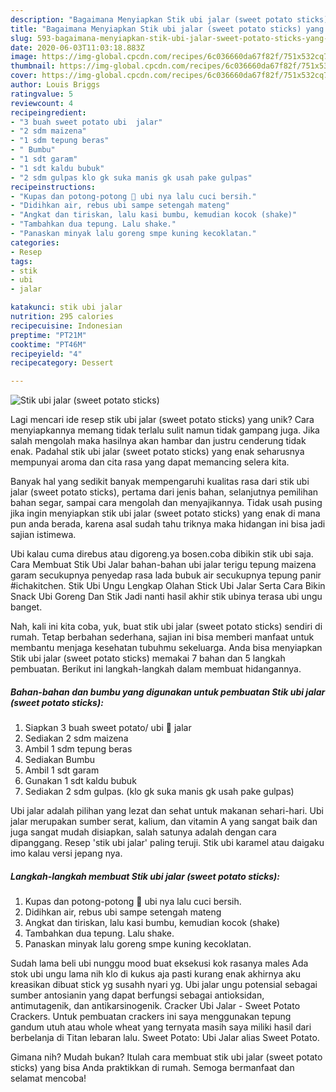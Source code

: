 ```yaml
---
description: "Bagaimana Menyiapkan Stik ubi jalar (sweet potato sticks) yang Enak"
title: "Bagaimana Menyiapkan Stik ubi jalar (sweet potato sticks) yang Enak"
slug: 593-bagaimana-menyiapkan-stik-ubi-jalar-sweet-potato-sticks-yang-enak
date: 2020-06-03T11:03:18.883Z
image: https://img-global.cpcdn.com/recipes/6c036660da67f82f/751x532cq70/stik-ubi-jalar-sweet-potato-sticks-foto-resep-utama.jpg
thumbnail: https://img-global.cpcdn.com/recipes/6c036660da67f82f/751x532cq70/stik-ubi-jalar-sweet-potato-sticks-foto-resep-utama.jpg
cover: https://img-global.cpcdn.com/recipes/6c036660da67f82f/751x532cq70/stik-ubi-jalar-sweet-potato-sticks-foto-resep-utama.jpg
author: Louis Briggs
ratingvalue: 5
reviewcount: 4
recipeingredient:
- "3 buah sweet potato ubi  jalar"
- "2 sdm maizena"
- "1 sdm tepung beras"
- " Bumbu"
- "1 sdt garam"
- "1 sdt kaldu bubuk"
- "2 sdm gulpas klo gk suka manis gk usah pake gulpas"
recipeinstructions:
- "Kupas dan potong-potong 🍠 ubi nya lalu cuci bersih."
- "Didihkan air, rebus ubi sampe setengah mateng"
- "Angkat dan tiriskan, lalu kasi bumbu, kemudian kocok (shake)"
- "Tambahkan dua tepung. Lalu shake."
- "Panaskan minyak lalu goreng smpe kuning kecoklatan."
categories:
- Resep
tags:
- stik
- ubi
- jalar

katakunci: stik ubi jalar 
nutrition: 295 calories
recipecuisine: Indonesian
preptime: "PT21M"
cooktime: "PT46M"
recipeyield: "4"
recipecategory: Dessert

---
```



![Stik ubi jalar (sweet potato sticks)](https://img-global.cpcdn.com/recipes/6c036660da67f82f/751x532cq70/stik-ubi-jalar-sweet-potato-sticks-foto-resep-utama.jpg)

Lagi mencari ide resep stik ubi jalar (sweet potato sticks) yang unik? Cara menyiapkannya memang tidak terlalu sulit namun tidak gampang juga. Jika salah mengolah maka hasilnya akan hambar dan justru cenderung tidak enak. Padahal stik ubi jalar (sweet potato sticks) yang enak seharusnya mempunyai aroma dan cita rasa yang dapat memancing selera kita.

Banyak hal yang sedikit banyak mempengaruhi kualitas rasa dari stik ubi jalar (sweet potato sticks), pertama dari jenis bahan, selanjutnya pemilihan bahan segar, sampai cara mengolah dan menyajikannya. Tidak usah pusing jika ingin menyiapkan stik ubi jalar (sweet potato sticks) yang enak di mana pun anda berada, karena asal sudah tahu triknya maka hidangan ini bisa jadi sajian istimewa.

Ubi kalau cuma direbus atau digoreng.ya bosen.coba dibikin stik ubi saja. Cara Membuat Stik Ubi Jalar bahan-bahan ubi jalar terigu tepung maizena garam secukupnya penyedap rasa lada bubuk air secukupnya tepung panir #ichakitchen. Stik Ubi Ungu Lengkap Olahan Stick Ubi Jalar Serta Cara Bikin Snack Ubi Goreng Dan Stik Jadi nanti hasil akhir stik ubinya terasa ubi ungu banget.


Nah, kali ini kita coba, yuk, buat stik ubi jalar (sweet potato sticks) sendiri di rumah. Tetap berbahan sederhana, sajian ini bisa memberi manfaat untuk membantu menjaga kesehatan tubuhmu sekeluarga. Anda bisa menyiapkan Stik ubi jalar (sweet potato sticks) memakai 7 bahan dan 5 langkah pembuatan. Berikut ini langkah-langkah dalam membuat hidangannya.

<!--inarticleads1-->

##### Bahan-bahan dan bumbu yang digunakan untuk pembuatan Stik ubi jalar (sweet potato sticks):

1. Siapkan 3 buah sweet potato/ ubi 🍠 jalar
1. Sediakan 2 sdm maizena
1. Ambil 1 sdm tepung beras
1. Sediakan  Bumbu
1. Ambil 1 sdt garam
1. Gunakan 1 sdt kaldu bubuk
1. Sediakan 2 sdm gulpas. (klo gk suka manis gk usah pake gulpas)


Ubi jalar adalah pilihan yang lezat dan sehat untuk makanan sehari-hari. Ubi jalar merupakan sumber serat, kalium, dan vitamin A yang sangat baik dan juga sangat mudah disiapkan, salah satunya adalah dengan cara dipanggang. Resep &#39;stik ubi jalar&#39; paling teruji. Stik ubi karamel atau daigaku imo kalau versi jepang nya. 

<!--inarticleads2-->

##### Langkah-langkah membuat Stik ubi jalar (sweet potato sticks):

1. Kupas dan potong-potong 🍠 ubi nya lalu cuci bersih.
1. Didihkan air, rebus ubi sampe setengah mateng
1. Angkat dan tiriskan, lalu kasi bumbu, kemudian kocok (shake)
1. Tambahkan dua tepung. Lalu shake.
1. Panaskan minyak lalu goreng smpe kuning kecoklatan.


Sudah lama beli ubi nunggu mood buat eksekusi kok rasanya males Ada stok ubi ungu lama nih klo di kukus aja pasti kurang enak akhirnya aku kreasikan dibuat stick yg susahh nyari yg. Ubi jalar ungu potensial sebagai sumber antosianin yang dapat berfungsi sebagai antioksidan, antimutagenik, dan antikarsinogenik. Cracker Ubi Jalar - Sweet Potato Crackers. Untuk pembuatan crackers ini saya menggunakan tepung gandum utuh atau whole wheat yang ternyata masih saya miliki hasil dari berbelanja di Titan lebaran lalu. Sweet Potato: Ubi Jalar alias Sweet Potato. 

Gimana nih? Mudah bukan? Itulah cara membuat stik ubi jalar (sweet potato sticks) yang bisa Anda praktikkan di rumah. Semoga bermanfaat dan selamat mencoba!
